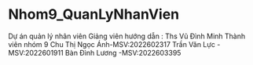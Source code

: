 # Nhom9_QuanLyNhanVien
Dự án quản lý nhân viên
Giảng viên hướng dẫn : Ths Vũ Đình Minh
Thành viên nhóm 9
Chu Thị Ngọc Ánh-MSV:2022602317
Trần Văn Lực    -MSV:2022601911
Bàn Đình Lương  -MSV:2022603395
